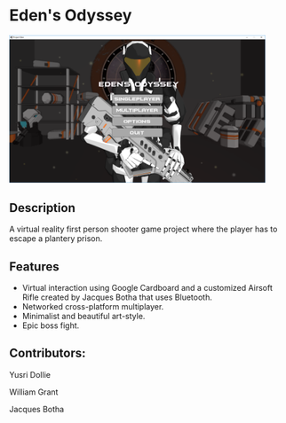 # Eden's Odyssey

<img src="Main Menu.png" alt="screenshot" style="zoom:45%;" />

## Description

A virtual reality first person shooter game project where the player has to escape a plantery prison.

## Features

- Virtual interaction using Google Cardboard and a customized Airsoft Rifle created by Jacques Botha that uses Bluetooth.
- Networked cross-platform multiplayer.
- Minimalist and beautiful art-style.
- Epic boss fight.

## Contributors:
Yusri Dollie

William Grant

Jacques Botha
